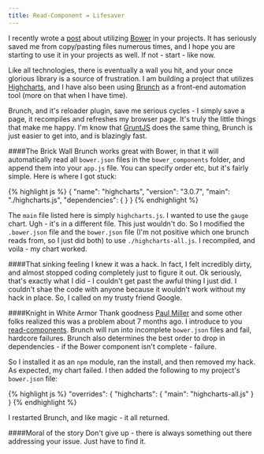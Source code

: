 ```yaml
---
title: Read-Component = Lifesaver
---
```

I recently wrote a [post](http://kellyjandrews.com/using-bower/) about utilizing [Bower](http://bower.io/) in your projects.  It has seriously saved me from copy/pasting files numerous times, and I hope you are starting to use it in your projects as well. If not - start - like now.

Like all technologies, there is eventually a wall you hit, and your once glorious library is a source of frustration. I am building a project that utilizes [Highcharts](http://www.highcharts.com/), and I have also been using [Brunch](http://brunch.io/) as a front-end automation tool (more on that when I have time).

Brunch, and it's reloader plugin, save me serious cycles - I simply save a page, it recompiles and refreshes my browser page. It's truly the little things that make me happy.  I'm know that [GruntJS](http://gruntjs.com) does the same thing, Brunch is just easier to get into, and is blazingly fast.

####The Brick Wall
Brunch works great with Bower, in that it will automatically read all `bower.json` files in the `bower_components` folder, and append them into your `app.js` file. You can specify order etc, but it's fairly simple. Here is where I got stuck:

{% highlight js %}
{
  "name": "highcharts",
  "version": "3.0.7",
  "main": "./highcharts.js",
  "dependencies": {
  }
}
{% endhighlight %}

The `main` file listed here is simply `highcharts.js`.  I wanted to use the `gauge` chart. Ugh - it's in a different file. This just wouldn't do. So I modified the `.bower.json` file and the `bower.json` file (I'm not positive which one brunch reads from, so I just did both) to use `./highcharts-all.js`. I recompiled, and voila - my chart worked.

####That sinking feeling
I knew it was a hack. In fact, I felt incredibly dirty, and almost stopped coding completely just to figure it out. Ok seriously, that's exactly what I did - I couldn't get past the awful thing I just did. I couldn't shae the code with anyone because it wouldn't work without my hack in place. So, I called on my trusty friend Google.

####Knight in White Armor
Thank goodness [Paul Miller](https://github.com/paulmillr) and some other folks realized this was a problem about 7 months ago.  I introduce to you [read-components](https://github.com/paulmillr/read-components). Brunch will run into incomplete `bower.json` files and fail, hardcore failures.  Brunch also determines the best order to drop in dependencies - if the Bower component isn't complete - failure.

So I installed it as an `npm` module, ran the install, and then removed my hack.  As expected, my chart failed.  I then added the following to my project's `bower.json` file:

{% highlight js %}
"overrides": {
  "highcharts": {
    "main": "highcharts-all.js"
  }
}
{% endhighlight %}

I restarted Brunch, and like magic - it all returned.

####Moral of the story
Don't give up - there is always something out there addressing your issue.  Just have to find it.
